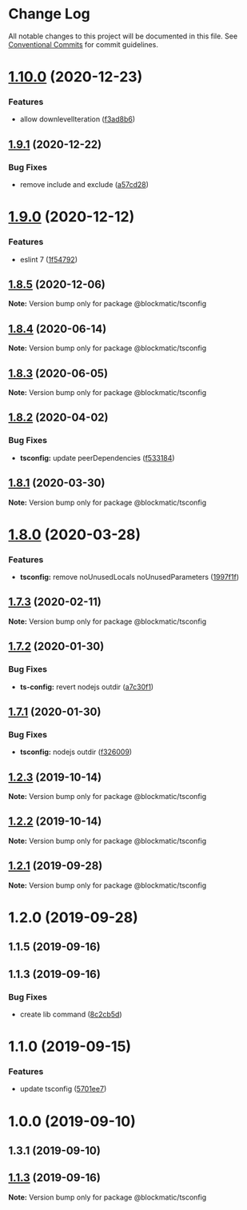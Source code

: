 # Change Log

All notable changes to this project will be documented in this file.
See [Conventional Commits](https://conventionalcommits.org) for commit guidelines.

# [1.10.0](https://github.com/blockmatic/dev-configs/compare/@blockmatic/tsconfig@1.9.1...@blockmatic/tsconfig@1.10.0) (2020-12-23)


### Features

* allow downlevelIteration ([f3ad8b6](https://github.com/blockmatic/dev-configs/commit/f3ad8b62c7a97a4da7ffcdd84607d82a5b51567f))





## [1.9.1](https://github.com/blockmatic/dev-configs/compare/@blockmatic/tsconfig@1.9.0...@blockmatic/tsconfig@1.9.1) (2020-12-22)


### Bug Fixes

* remove include and exclude ([a57cd28](https://github.com/blockmatic/dev-configs/commit/a57cd28bbd12dea1c8814a93a9947b2285130651))





# [1.9.0](https://github.com/blockmatic/dev-configs/compare/@blockmatic/tsconfig@1.8.5...@blockmatic/tsconfig@1.9.0) (2020-12-12)


### Features

* eslint 7 ([1f54792](https://github.com/blockmatic/dev-configs/commit/1f5479292c8a62815e0d39cb770342fa85e1fc71))





## [1.8.5](https://github.com/blockmatic/dev-configs/compare/@blockmatic/tsconfig@1.8.4...@blockmatic/tsconfig@1.8.5) (2020-12-06)

**Note:** Version bump only for package @blockmatic/tsconfig





## [1.8.4](https://github.com/blockmatic/dev-configs/compare/@blockmatic/tsconfig@1.8.3...@blockmatic/tsconfig@1.8.4) (2020-06-14)

**Note:** Version bump only for package @blockmatic/tsconfig





## [1.8.3](https://github.com/blockmatic/dev-configs/compare/@blockmatic/tsconfig@1.8.2...@blockmatic/tsconfig@1.8.3) (2020-06-05)

**Note:** Version bump only for package @blockmatic/tsconfig





## [1.8.2](https://github.com/blockmatic/dev-configs/compare/@blockmatic/tsconfig@1.8.1...@blockmatic/tsconfig@1.8.2) (2020-04-02)


### Bug Fixes

* **tsconfig:** update peerDependencies ([f533184](https://github.com/blockmatic/dev-configs/commit/f5331845063e8a1286073f149caa75f72cfb0ef4))





## [1.8.1](https://github.com/blockmatic/dev-configs/compare/@blockmatic/tsconfig@1.8.0...@blockmatic/tsconfig@1.8.1) (2020-03-30)

**Note:** Version bump only for package @blockmatic/tsconfig





# [1.8.0](https://github.com/blockmatic/dev-configs/compare/@blockmatic/tsconfig@1.7.3...@blockmatic/tsconfig@1.8.0) (2020-03-28)


### Features

* **tsconfig:** remove noUnusedLocals noUnusedParameters ([1997f1f](https://github.com/blockmatic/dev-configs/commit/1997f1f17671a44d2f72405f07a8efd4f0dd769d))





## [1.7.3](https://github.com/blockmatic/dev-configs/compare/@blockmatic/tsconfig@1.7.2...@blockmatic/tsconfig@1.7.3) (2020-02-11)

**Note:** Version bump only for package @blockmatic/tsconfig





## [1.7.2](https://github.com/blockmatic/dev-configs/compare/@blockmatic/tsconfig@1.7.1...@blockmatic/tsconfig@1.7.2) (2020-01-30)


### Bug Fixes

* **ts-config:** revert nodejs outdir ([a7c30f1](https://github.com/blockmatic/dev-configs/commit/a7c30f1394a1dffda41e447ddf1265b218f8c973))





## [1.7.1](https://github.com/blockmatic/dev-configs/compare/@blockmatic/tsconfig@1.7.0...@blockmatic/tsconfig@1.7.1) (2020-01-30)


### Bug Fixes

* **tsconfig:** nodejs outdir ([f326009](https://github.com/blockmatic/dev-configs/commit/f3260099ac85c66ae7e683ea6402ae50c35c01ec))





## [1.2.3](https://github.com/blockmatic/dev-configs/compare/@blockmatic/tsconfig@1.2.0...@blockmatic/tsconfig@1.2.3) (2019-10-14)

**Note:** Version bump only for package @blockmatic/tsconfig

## [1.2.2](https://github.com/blockmatic/dev-configs/compare/@blockmatic/tsconfig@1.2.0...@blockmatic/tsconfig@1.2.2) (2019-10-14)

**Note:** Version bump only for package @blockmatic/tsconfig

## [1.2.1](https://github.com/blockmatic/dev-configs/compare/@blockmatic/tsconfig@1.2.0...@blockmatic/tsconfig@1.2.1) (2019-09-28)

**Note:** Version bump only for package @blockmatic/tsconfig

# 1.2.0 (2019-09-28)

## 1.1.5 (2019-09-16)

## 1.1.3 (2019-09-16)

### Bug Fixes

- create lib command ([8c2cb5d](https://github.com/blockmatic/dev-configs/commit/8c2cb5d))

# 1.1.0 (2019-09-15)

### Features

- update tsconfig ([5701ee7](https://github.com/blockmatic/dev-configs/commit/5701ee7))

# 1.0.0 (2019-09-10)

## 1.3.1 (2019-09-10)

## [1.1.3](https://github.com/blockmatic/dev-configs/compare/v1.1.2...v1.1.3) (2019-09-16)

**Note:** Version bump only for package @blockmatic/tsconfig

